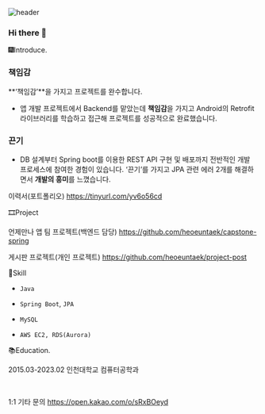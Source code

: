 ![header](https://capsule-render.vercel.app/api?type=wave&color=auto&height=300&section=header&text=Hello%20I'm%20EunTaek&fontSize=90)


### Hi there 👋

🎆Introduce.
### 책임감

 **‘책임감’**을 가지고 프로젝트를 완수합니다.  

- 앱 개발 프로젝트에서 Backend를 맡았는데 **책임감**을 가지고 Android의 Retrofit 라이브러리를 학습하고 접근해 프로젝트를 성공적으로 완료했습니다.

### 끈기

- DB 설계부터 Spring boot를 이용한 REST API 구현 및 배포까지 전반적인 개발 프로세스에 참여한 경험이 있습니다. ‘끈기’를 가지고 JPA 관련 에러 2개를 해결하면서 **개발의 흥미**를 느꼈습니다.

이력서(포트폴리오) https://tinyurl.com/yv6o56cd
<br/>

🎞Project

언제만나 앱 팀 프로젝트(백엔드 담당)
https://github.com/heoeuntaek/capstone-spring

게시판 프로젝트(개인 프로젝트)
https://github.com/heoeuntaek/project-post


🎈Skill

- `Java`
- `Spring Boot`, `JPA`

- `MySQL`
- `AWS EC2, RDS(Aurora)`

📚Education.

2015.03-2023.02 인천대학교 컴퓨터공학과

<br/>


1:1 기타 문의
https://open.kakao.com/o/sRxBOeyd



